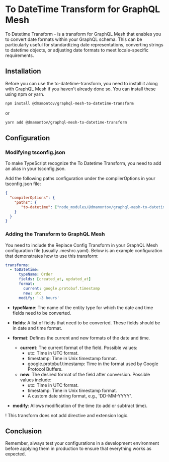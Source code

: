 # To DateTime Transform for GraphQL Mesh

To Datetime Transform - is a transform for GraphQL Mesh that enables you to convert date formats within your GraphQL schema. This can be particularly useful for standardizing date representations, converting strings to datetime objects, or adjusting date formats to meet locale-specific requirements.

## Installation

Before you can use the to-datetime-transform, you need to install it along with GraphQL Mesh if you haven't already done so. You can install these using npm or yarn.

```bash
npm install @dmamontov/graphql-mesh-to-datetime-transform
```

or

```bash
yarn add @dmamontov/graphql-mesh-to-datetime-transform
```

## Configuration

### Modifying tsconfig.json

To make TypeScript recognize the To Datetime Transform, you need to add an alias in your tsconfig.json.

Add the following paths configuration under the compilerOptions in your tsconfig.json file:

```json
{
  "compilerOptions": {
    "paths": {
       "to-datetime": ["node_modules/@dmamontov/graphql-mesh-to-datetime-transform"]
    }
  }
}
```

### Adding the Transform to GraphQL Mesh

You need to include the Replace Config Transform in your GraphQL Mesh configuration file (usually .meshrc.yaml). Below is an example configuration that demonstrates how to use this transform:

```yaml
transforms:
  - toDatetime:
      typeName: Order
      fields: [created_at, updated_at]
      format:
        current: google.protobuf.timestamp
        new: utc
      modify: '-3 hours'
```

- **typeName**: The name of the entity type for which the date and time fields need to be converted.

- **fields**: A list of fields that need to be converted. These fields should be in date and time format.

- **format**: Defines the current and new formats of the date and time.
    - **current**: The current format of the field. Possible values:
        - utc: Time in UTC format.
        - timestamp: Time in Unix timestamp format.
        - google.protobuf.timestamp: Time in the format used by Google Protocol Buffers.
    - **new**: The desired format of the field after conversion. Possible values include:
        - utc: Time in UTC format.
        - timestamp: Time in Unix timestamp format.
        - A custom date string format, e.g., 'DD-MM-YYYY'.

- **modify**: Allows modification of the time (to add or subtract time).

! This transform does not add directive and extension logic.

## Conclusion

Remember, always test your configurations in a development environment before applying them in production to ensure that everything works as expected.